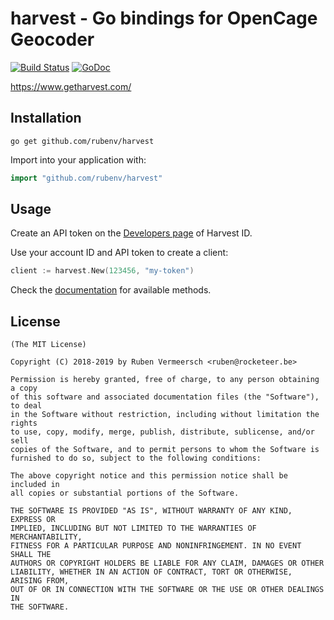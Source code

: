 # harvest - Go bindings for OpenCage Geocoder

[![Build Status](https://travis-ci.org/rubenv/harvest.svg?branch=master)](https://travis-ci.org/rubenv/harvest) [![GoDoc](https://godoc.org/github.com/rubenv/harvest?status.png)](https://godoc.org/github.com/rubenv/harvest)

https://www.getharvest.com/

## Installation
```
go get github.com/rubenv/harvest
```

Import into your application with:

```go
import "github.com/rubenv/harvest"
```

## Usage

Create an API token on the [Developers page](https://id.getharvest.com/developers) of Harvest ID.

Use your account ID and API token to create a client:

```go
client := harvest.New(123456, "my-token")
```

Check the [documentation](https://godoc.org/github.com/rubenv/harvest) for available methods.

## License

    (The MIT License)

    Copyright (C) 2018-2019 by Ruben Vermeersch <ruben@rocketeer.be>

    Permission is hereby granted, free of charge, to any person obtaining a copy
    of this software and associated documentation files (the "Software"), to deal
    in the Software without restriction, including without limitation the rights
    to use, copy, modify, merge, publish, distribute, sublicense, and/or sell
    copies of the Software, and to permit persons to whom the Software is
    furnished to do so, subject to the following conditions:

    The above copyright notice and this permission notice shall be included in
    all copies or substantial portions of the Software.

    THE SOFTWARE IS PROVIDED "AS IS", WITHOUT WARRANTY OF ANY KIND, EXPRESS OR
    IMPLIED, INCLUDING BUT NOT LIMITED TO THE WARRANTIES OF MERCHANTABILITY,
    FITNESS FOR A PARTICULAR PURPOSE AND NONINFRINGEMENT. IN NO EVENT SHALL THE
    AUTHORS OR COPYRIGHT HOLDERS BE LIABLE FOR ANY CLAIM, DAMAGES OR OTHER
    LIABILITY, WHETHER IN AN ACTION OF CONTRACT, TORT OR OTHERWISE, ARISING FROM,
    OUT OF OR IN CONNECTION WITH THE SOFTWARE OR THE USE OR OTHER DEALINGS IN
    THE SOFTWARE.
